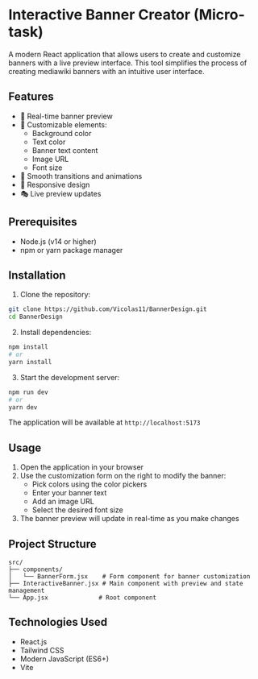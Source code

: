 # Interactive Banner Creator (Micro-task)

A modern React application that allows users to create and customize banners with a live preview interface. This tool simplifies the process of creating mediawiki banners with an intuitive user interface.

## Features

- 🎨 Real-time banner preview
- 🎯 Customizable elements:
  - Background color
  - Text color
  - Banner text content
  - Image URL
  - Font size
- 💫 Smooth transitions and animations
- 📱 Responsive design
- 🎭 Live preview updates

## Prerequisites

- Node.js (v14 or higher)
- npm or yarn package manager

## Installation

1. Clone the repository:
```bash
git clone https://github.com/Vicolas11/BannerDesign.git
cd BannerDesign
```

2. Install dependencies:
```bash
npm install
# or
yarn install
```

3. Start the development server:
```bash
npm run dev
# or
yarn dev
```

The application will be available at `http://localhost:5173`

## Usage

1. Open the application in your browser
2. Use the customization form on the right to modify the banner:
   - Pick colors using the color pickers
   - Enter your banner text
   - Add an image URL
   - Select the desired font size
3. The banner preview will update in real-time as you make changes

## Project Structure

```
src/
├── components/
│   └── BannerForm.jsx    # Form component for banner customization
├── InteractiveBanner.jsx # Main component with preview and state management
└── App.jsx              # Root component
```

## Technologies Used

- React.js
- Tailwind CSS
- Modern JavaScript (ES6+)
- Vite

